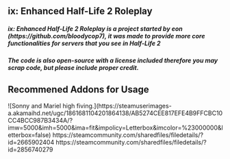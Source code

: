 <h2>ix: Enhanced Half-Life 2 Roleplay</h2>
<h5>ix: Enhanced Half-Life 2 Roleplay is a project started by eon (https://github.com/bloodycop7), it was made to provide more core functionalities for servers that you see in Half-Life 2</h5>
<h5>The code is also open-source with a license included therefore you may scrap code, but please include proper credit.</h5>

<h2>Recommened Addons for Usage</h2>
![Sonny and Mariel high fiving.](https://steamuserimages-a.akamaihd.net/ugc/1861681104201864138/AB5274CEE817EFE4B9FFCBC10CC4BCC987B3434A/?imw=5000&imh=5000&ima=fit&impolicy=Letterbox&imcolor=%23000000&letterbox=false)
https://steamcommunity.com/sharedfiles/filedetails/?id=2665902404
https://steamcommunity.com/sharedfiles/filedetails/?id=2856740279
